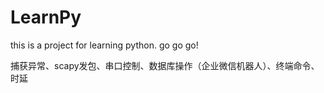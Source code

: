 # LearnPy

this is a project for learning python. go go go!

捕获异常、scapy发包、串口控制、数据库操作（企业微信机器人）、终端命令、时延
